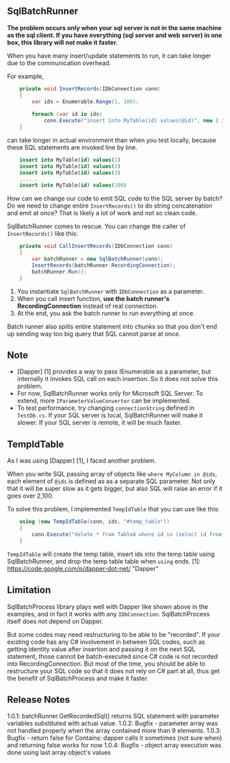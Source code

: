 SqlBatchRunner
-----------

**The problem occurs only when your sql server is not in the same machine as the sql client. If you have everything (sql server and web server) in one box, this library will not make it faster.**

When you have many insert/update statements to run, it can take longer due to the communication overhead.

For example,
```c#
    private void InsertRecords(IDbConnection conn)
    {
        var ids = Enumerable.Range(1, 100);
        
        foreach (var id in ids)
            conn.Execute("insert into MyTable(id) values(@id)", new { id });
    }
```
can take longer in actual environment than when you test locally, because these SQL statements are invoked 
line by line.

```sql
    insert into MyTable(id) values(1)
    insert into MyTable(id) values(2)
    insert into MyTable(id) values(3)
    ......
    insert into MyTable(id) values(100)
```

How can we change our code to emit SQL code to the SQL server by batch? Do we need to change entire 
```InsertRecords()``` to do string concatenation and emit at once? That is likely a lot of work and not so clean code.

SqlBatchRunner comes to rescue. You can change the caller of ```InsertRecords()``` like this:
```c#
    private void CallInsertRecords(IDbConnection conn)
    {
        var batchRunner = new SqlBatchRunner(conn);
        InsertRecords(batchRunner.RecordingConnection);
        batchRunner.Run();
    }
```
1. You instantiate ```SqlBatchRunner``` with ```IDbConnection``` as a parameter. 
2. When you call insert function, **use the batch runner's RecordingConnection** instead of real connection. 
3. At the end, you ask the batch runner to run everything at once.

Batch runner also splits entire statement into chunks so that you don't end up sending way too big query that SQL cannot parse at once.

Note
-----------
* [Dapper] [1] provides a way to pass IEnumerable as a parameter, but internally it invokes SQL call on each insertion. So it does not solve this problem.
* For now, SqlBatchRunner works only for Microsoft SQL Server. To extend, more ```IParameterValueConverter``` can be implemented.
* To test performance, try changing ```connectionString``` defined in ```TestDb.cs```. If your SQL server is local, SqlBatchRunner will make it slower. If your SQL server is remote, it will be much faster.

TempIdTable
-----------
As I was using [Dapper] [1], I faced another problem. 

When you write SQL passing array of objects like 
```where MyColumn in @ids```, each element of ```@ids``` is defined as as a separate SQL parameter. 
Not only that it will be super slow as it gets bigger, but also SQL will raise an error if it goes over 2,100.

To solve this problem, I implemented ```TempIdTable``` that you can use like this:
```c#
    using (new TempIdTable(conn, ids, "#temp_table"))
    {
        conn.Execute("delete * from TableA where id in (select id from #temp_table)");
    }
```
```TempIdTable``` will create the temp table, insert ids into the temp table using SqlBatchRunner, and 
drop the temp table table when ```using``` ends.
[1]: https://code.google.com/p/dapper-dot-net/ "Dapper"

Limitation
-------------
SqlBatchProcess library plays well with Dapper like shown above in the examples, and in fact it works with any ```IDbConnection```. SqlBatchProcess itself does not depend on Dapper.

But some codes may need restructuring to be able to be "recorded". If your existing code has any C# involvement in between SQL codes, such as getting identity value after insertion and passing it on the next SQL statement, those cannot be batch-executed since C# code is not recorded into RecordingConnection. But most of the time, you should be able to restructure your SQL code so that it does not rely on C# part at all, thus get the benefit of SqlBatchProcess and make it faster.

Release Notes
-------------
1.0.1: batchRunner.GetRecordedSql() returns SQL statement with parameter variables substituted with actual value.
1.0.2: Bugfix - parameter array was not handled properly when the array contained more than 9 elements.
1.0.3: Bugfix - return false for Contains: dapper calls it sometimes (not sure when) and returning false works for now
1.0.4: Bugfix - object array execution was done using last array object's values